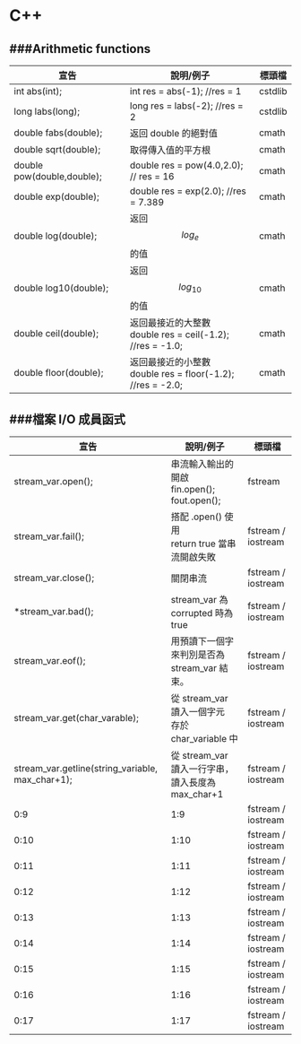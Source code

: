 # C++

<script type="text/javascript" src="../js/general.js"></script>

###Arithmetic functions
---

| 宣告 | 說明/例子 | 標頭檔 |
| -- | -- | -- |
| int abs(int); | int res = abs(-1); //res = 1  | cstdlib |
| long labs(long); | long res = labs(-2); //res = 2 | cstdlib |
| double fabs(double); | 返回 double 的絕對值 | cmath |
| double sqrt(double); | 取得傳入值的平方根 | cmath |
| double pow(double,double);  | double res = pow(4.0,2.0); // res = 16 | cmath |
| double exp(double); | double res = exp(2.0); //res = 7.389 | cmath |
| double log(double); | 返回 $$log_{e}$$ 的值| cmath |
| double log10(double); | 返回 $$log_{10}$$ 的值 | cmath |
| double ceil(double); | 返回最接近的大整數<br>double res = ceil(-1.2); //res = -1.0;  | cmath |
| double floor(double); | 返回最接近的小整數<br>double res = floor(-1.2); //res = -2.0;  | cmath |

###檔案 I/O 成員函式
---

| 宣告 | 說明/例子 | 標頭檔 |
| -- | -- | -- |
| stream_var.open(); | 串流輸入輸出的開啟<br>fin.open(); fout.open(); | fstream |
| stream_var.fail(); | 搭配 .open() 使用<br>return true 當串流開啟失敗 | fstream / iostream |
| stream_var.close(); | 關閉串流 | fstream / iostream |
| \*stream_var.bad(); | stream_var 為 corrupted 時為 true | fstream / iostream |
| stream_var.eof(); | 用預讀下一個字來判別是否為 stream_var 結束。 | fstream / iostream |
| stream_var.get(char_varable); | 從 stream_var 讀入一個字元<br>存於 char_variable 中 | fstream / iostream |
| stream_var.getline(string_variable, max_char+1);| 從 stream_var 讀入一行字串，讀入長度為 max_char+1  | fstream / iostream |
| 0:9 | 1:9 | fstream / iostream |
| 0:10 | 1:10 | fstream / iostream |
| 0:11 | 1:11 | fstream / iostream |
| 0:12 | 1:12 | fstream / iostream |
| 0:13 | 1:13 | fstream / iostream |
| 0:14 | 1:14 | fstream / iostream |
| 0:15 | 1:15 | fstream / iostream |
| 0:16 | 1:16 | fstream / iostream |
| 0:17 | 1:17 | fstream / iostream |




